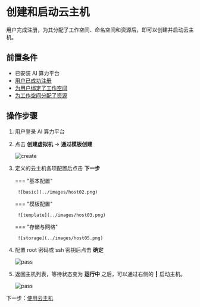 # 创建和启动云主机

用户完成注册，为其分配了工作空间、命名空间和资源后，即可以创建并启动云主机。

## 前置条件

- 已安装 AI 算力平台
- [用户已成功注册](../register/index.md)
- [为用户绑定了工作空间](../register/bindws.md)
- [为工作空间分配了资源](../register/wsres.md)

## 操作步骤

1. 用户登录 AI 算力平台
1. 点击 **创建虚拟机** -> **通过模板创建**

    ![create](../images/host01.png)

1. 定义的云主机各项配置后点击 **下一步**

    === "基本配置"

        ![basic](../images/host02.png)

    === "模板配置"

        ![template](../images/host03.png)

    === "存储与网络"

        ![storage](../images/host05.png)

1. 配置 root 密码或 ssh 密钥后点击 **确定**

    ![pass](../images/host06.png)

1. 返回主机列表，等待状态变为 **运行中** 之后，可以通过右侧的 **┇** 启动主机。

    ![pass](../images/host07.png)

下一步：[使用云主机](./usehost.md)
